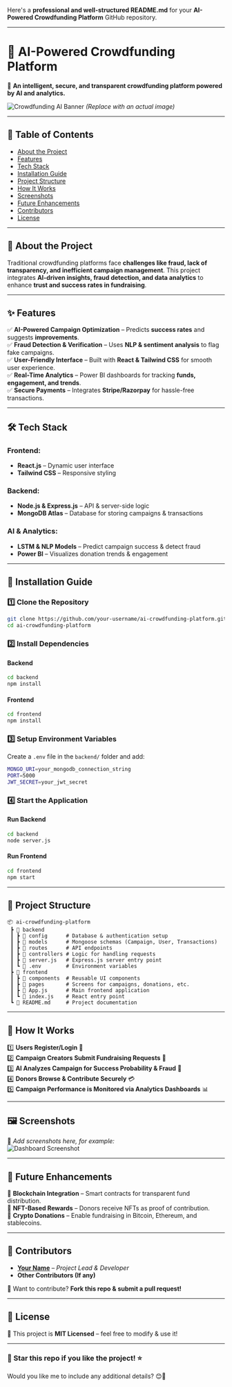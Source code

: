 Here's a **professional and well-structured README.md** for your **AI-Powered Crowdfunding Platform** GitHub repository.  

---

# **🌟 AI-Powered Crowdfunding Platform**  
🚀 **An intelligent, secure, and transparent crowdfunding platform powered by AI and analytics.**  

![Crowdfunding AI Banner](https://via.placeholder.com/1200x400?text=AI+Powered+Crowdfunding+Platform) *(Replace with an actual image)*  

---

## **📌 Table of Contents**  
- [About the Project](#about-the-project)  
- [Features](#features)  
- [Tech Stack](#tech-stack)  
- [Installation Guide](#installation-guide)  
- [Project Structure](#project-structure)  
- [How It Works](#how-it-works)  
- [Screenshots](#screenshots)  
- [Future Enhancements](#future-enhancements)  
- [Contributors](#contributors)  
- [License](#license)  

---

## **📖 About the Project**  
Traditional crowdfunding platforms face **challenges like fraud, lack of transparency, and inefficient campaign management**. This project integrates **AI-driven insights, fraud detection, and data analytics** to enhance **trust and success rates in fundraising**.  

---

## **✨ Features**  
✅ **AI-Powered Campaign Optimization** – Predicts **success rates** and suggests **improvements**.  
✅ **Fraud Detection & Verification** – Uses **NLP & sentiment analysis** to flag fake campaigns.  
✅ **User-Friendly Interface** – Built with **React & Tailwind CSS** for smooth user experience.  
✅ **Real-Time Analytics** – Power BI dashboards for tracking **funds, engagement, and trends**.  
✅ **Secure Payments** – Integrates **Stripe/Razorpay** for hassle-free transactions.  

---

## **🛠️ Tech Stack**  
### **Frontend:**  
- **React.js** – Dynamic user interface  
- **Tailwind CSS** – Responsive styling  

### **Backend:**  
- **Node.js & Express.js** – API & server-side logic  
- **MongoDB Atlas** – Database for storing campaigns & transactions  

### **AI & Analytics:**  
- **LSTM & NLP Models** – Predict campaign success & detect fraud  
- **Power BI** – Visualizes donation trends & engagement  

---

## **🚀 Installation Guide**  

### **1️⃣ Clone the Repository**  
```sh
git clone https://github.com/your-username/ai-crowdfunding-platform.git
cd ai-crowdfunding-platform
```

### **2️⃣ Install Dependencies**  
#### **Backend**  
```sh
cd backend
npm install
```
#### **Frontend**  
```sh
cd frontend
npm install
```

### **3️⃣ Setup Environment Variables**  
Create a `.env` file in the `backend/` folder and add:  
```sh
MONGO_URI=your_mongodb_connection_string
PORT=5000
JWT_SECRET=your_jwt_secret
```

### **4️⃣ Start the Application**  
#### **Run Backend**  
```sh
cd backend
node server.js
```
#### **Run Frontend**  
```sh
cd frontend
npm start
```

---

## **📂 Project Structure**  
```
📦 ai-crowdfunding-platform
 ┣ 📂 backend
 ┃ ┣ 📂 config      # Database & authentication setup
 ┃ ┣ 📂 models      # Mongoose schemas (Campaign, User, Transactions)
 ┃ ┣ 📂 routes      # API endpoints
 ┃ ┣ 📂 controllers # Logic for handling requests
 ┃ ┣ 📜 server.js   # Express.js server entry point
 ┃ ┗ 📜 .env        # Environment variables
 ┣ 📂 frontend
 ┃ ┣ 📂 components  # Reusable UI components
 ┃ ┣ 📂 pages       # Screens for campaigns, donations, etc.
 ┃ ┣ 📜 App.js      # Main frontend application
 ┃ ┗ 📜 index.js    # React entry point
 ┗ 📜 README.md     # Project documentation
```

---

## **🎯 How It Works**  
1️⃣ **Users Register/Login** 🔐  
2️⃣ **Campaign Creators Submit Fundraising Requests** 📝  
3️⃣ **AI Analyzes Campaign for Success Probability & Fraud** 🤖  
4️⃣ **Donors Browse & Contribute Securely** 💳  
5️⃣ **Campaign Performance is Monitored via Analytics Dashboards** 📊  

---

## **🖼 Screenshots**  
📌 *Add screenshots here, for example:*  
![Dashboard Screenshot](https://via.placeholder.com/800x400?text=Dashboard)  

---

## **🔮 Future Enhancements**  
🚀 **Blockchain Integration** – Smart contracts for transparent fund distribution.  
🚀 **NFT-Based Rewards** – Donors receive NFTs as proof of contribution.  
🚀 **Crypto Donations** – Enable fundraising in Bitcoin, Ethereum, and stablecoins.  

---

## **👥 Contributors**  
- **[Your Name](https://github.com/your-github-profile)** – *Project Lead & Developer*  
- **Other Contributors (If any)**  

🙌 Want to contribute? **Fork this repo & submit a pull request!**  

---

## **📜 License**  
📝 This project is **MIT Licensed** – feel free to modify & use it!  

---

### **🌟 Star this repo if you like the project! ⭐**  

Would you like me to include any additional details? 😊🚀
